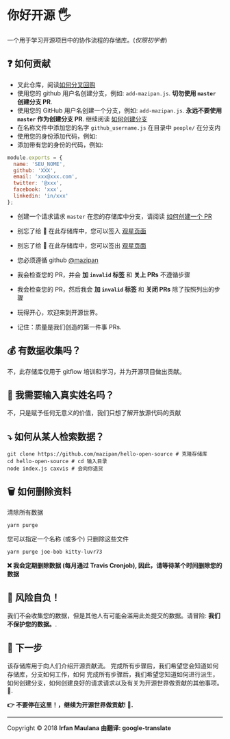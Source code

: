 # 你好开源 🖐️

一个用于学习开源项目中的协作流程的存储库。(_仅限初学者_)

## ❓ 如何贡献

- 叉此仓库，阅读[如何分叉回购](https://help.github.com/articles/fork-a-repo/)
- 使用您的 github 用户名创建分支，例如: `add-mazipan.js`. **切勿使用 `master` 创建分支 PR**.
- 使用您的 GitHub 用户名创建一个分支，例如: `add-mazipan.js`. **永远不要使用 `master` 作为创建分支 PR**. 继续阅读 [如何创建分支](https://help.github.com/articles/creating-and-deleting-branches-within-your-repository/)
- 在名称文件中添加您的名字 `github_username.js` 在目录中 `people/` 在分支内
- 使用您的身份添加代码，例如:
- 添加带有您的身份的代码，例如:

```js
module.exports = {
  name: 'SEU_NOME',
  github: 'XXX',
  email: 'xxx@xxx.com',
  twitter: '@xxx',
  facebook: 'xxx',
  linkedin: 'in/xxx'
};
```

- 创建一个请求请求 `master` 在您的存储库中分支，请阅读 [如何创建一个 PR](https://help.github.com/articles/creating-a-pull-request/)

- 别忘了给 🌟 在此存储库中，您可以签入 [观星页面](https://github.com/mazipan/hello-open-source/stargazers)
- 别忘了给 🌟 在此存储库中，您可以签出 [观星页面](https://github.com/mazipan/hello-open-source/stargazers)

- 您必须遵循 github [@mazipan](https://github.com/mazipan)
- 我会检查您的 PR，并会 **加 `invalid` 标签** 和 **关上 PRs** 不遵循步骤
- 我会检查您的 PR，然后我会 **加 `invalid` 标签** 和 **关闭 PRs** 除了按照列出的步骤
- 玩得开心，欢迎来到开源世界。
- 记住：质量是我们创造的第一件事 PRs.

## 💰 有数据收集吗？

不，此存储库仅用于 gitflow 培训和学习，并为开源项目做出贡献。

## 🥶 我需要输入真实姓名吗？

不，只是赋予任何无意义的价值，我们只想了解开放源代码的贡献

## ⤵️ 如何从某人检索数据？

```shell
git clone https://github.com/mazipan/hello-open-source # 克隆存储库
cd hello-open-source # cd 输入目录
node index.js caxvis # 会向你退货
```

## 🗑️ 如何删除资料

清除所有数据

```shell
yarn purge
```

您可以指定一个名称 (或多个) 只删除这些文件

```shell
yarn purge joe-bob kitty-luvr73
```

**❌ 我会定期删除数据 (每月通过 Travis Cronjob), 因此，请等待某个时间删除您的数据**

## 🙈 风险自负！

我们不会收集您的数据，但是其他人有可能会滥用此处提交的数据。请冒险: **我们不保护您的数据。**.

## 🚶 下一步

该存储库用于向人们介绍开源贡献流。
完成所有步骤后，我们希望您会知道如何存储库，分支如何工作，如何
完成所有步骤后，我们希望您知道如何进行派生，如何创建分支，如何创建良好的请求请求以及有关为开源世界做贡献的其他事项。 🥳.

**👉 不要停在这里！，继续为开源世界做贡献! 🙏.**

---

Copyright © 2018 **Irfan Maulana 由翻译: google-translate**
